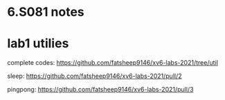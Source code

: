 # 6.S081 notes

# lab1 utilies

complete codes: https://github.com/fatsheep9146/xv6-labs-2021/tree/util

sleep: https://github.com/fatsheep9146/xv6-labs-2021/pull/2

pingpong: https://github.com/fatsheep9146/xv6-labs-2021/pull/3 
